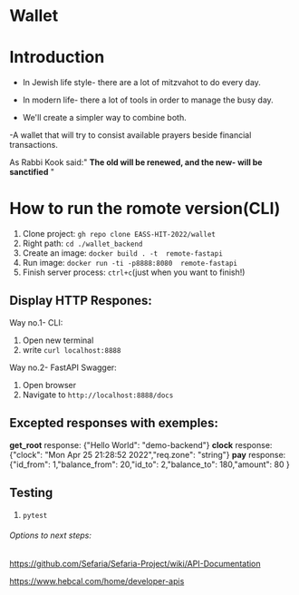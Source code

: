 # Wallet

# Introduction
- In Jewish life style- there are a lot of mitzvahot to do every day.


- In modern life- there a lot of tools in order to manage the busy day.


- We'll create a simpler way to combine both.
 

-A wallet that will try to consist available prayers beside financial transactions.


 As Rabbi Kook said:" **The old will be renewed, and the new- will be sanctified** "
 

# How to run the romote version(CLI)
1. Clone project: `gh repo clone EASS-HIT-2022/wallet`
2. Right path: `cd ./wallet_backend`
3. Create an image: `docker build . -t  remote-fastapi`
4. Run image: `docker run -ti -p8888:8080  remote-fastapi`
5. Finish server process: `ctrl+c`(just when you want to finish!)

## Display HTTP Respones:
Way no.1- CLI:
1. Open new terminal
2. write `curl localhost:8888`

Way no.2- FastAPI Swagger:
1. Open browser
2. Navigate to `http://localhost:8888/docs`

## Excepted responses with exemples:

**get_root** response:  {"Hello World": "demo-backend"}
**clock** response: {"clock": "Mon Apr 25 21:28:52 2022","req.zone": "string"}
**pay** response:{"id_from": 1,"balance_from": 20,"id_to": 2,"balance_to": 180,"amount": 80
}



## Testing ##
1.  `pytest`




 ###### Options to next steps:
 
 
https://github.com/Sefaria/Sefaria-Project/wiki/API-Documentation
 

https://www.hebcal.com/home/developer-apis
